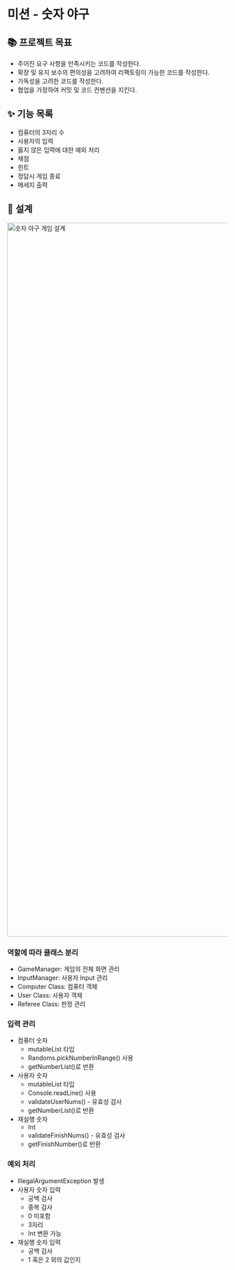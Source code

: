 # 미션 - 숫자 야구

## 📚 프로젝트 목표
- 주어진 요구 사항을 만족시키는 코드를 작성한다.
- 확장 및 유지 보수의 편의성을 고려하여 리팩토링이 가능한 코드를 작성한다.
- 가독성을 고려한 코드를 작성한다.
- 협업을 가정하여 커밋 및 코드 컨벤션을 지킨다.

## ✨ 기능 목록
- 컴퓨터의 3자리 수
- 사용자의 입력
- 옳지 않은 입력에 대한 예외 처리
- 채점
- 힌트
- 정답시 게임 종료
- 메세지 출력

## 🎨 설계
<img width="1631" alt="숫자 야구 게임 설계" src="https://github.com/kio1214/RisingCamp_1st_Week_Project_YouTubeMusic/assets/85236336/e9462887-7eb7-4730-9564-1020ce284f00">

### 역할에 따라 클래스 분리
- GameManager: 게임의 전체 화면 관리
- InputManager: 사용자 Input 관리
- Computer Class: 컴퓨터 객체
- User Class: 사용자 객체
- Referee Class: 판정 관리

### 입력 관리
- 컴퓨터 숫자
  - mutableList<Int> 타입
  - Randoms.pickNumberInRange() 사용
  - getNumberList()로 반환
- 사용자 숫자
  - mutableList<Int> 타입
  - Console.readLine() 사용
  - validateUserNums() - 유효성 검사
  - getNumberList()로 반환
- 재실행 숫자
  - Int
  - validateFinishNums() - 유효성 검사
  - getFinishNumber()로 반환

### 예외 처리
- IllegalArgumentException 발생
- 사용자 숫자 입력
  - 공백 검사
  - 중복 검사
  - 0 미포함
  - 3자리
  - Int 변환 가능
- 재실행 숫자 입력
  - 공백 검사
  - 1 혹은 2 외의 값인지
